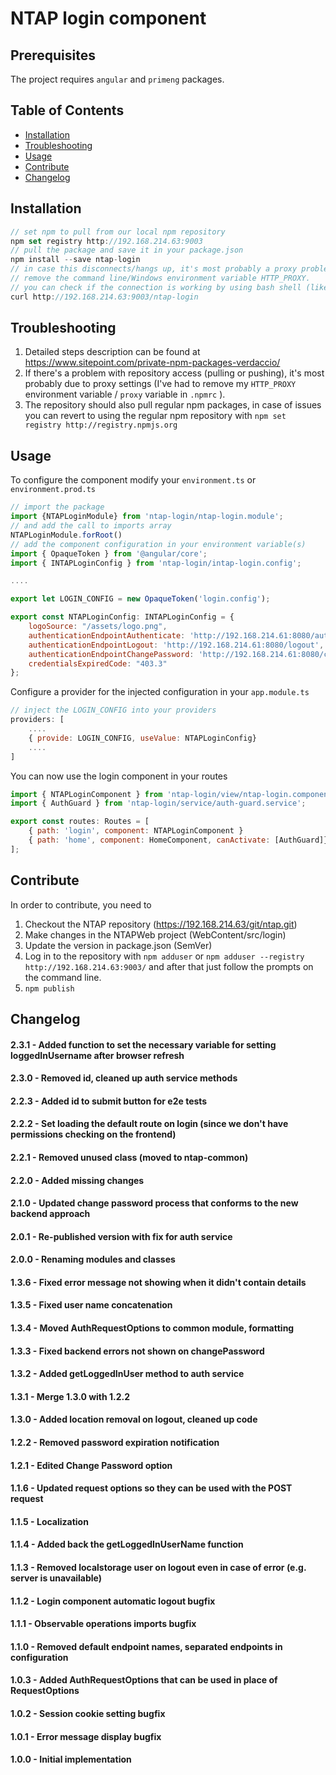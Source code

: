 # NTAP login component

## Prerequisites

The project requires `angular` and `primeng` packages.

## Table of Contents

- [Installation](#installation)
- [Troubleshooting](#troubleshooting)
- [Usage](#usage)
- [Contribute](#contribute)
- [Changelog](#changelog)

## Installation

```javascript
// set npm to pull from our local npm repository
npm set registry http://192.168.214.63:9003 
// pull the package and save it in your package.json
npm install --save ntap-login
// in case this disconnects/hangs up, it's most probably a proxy problem, in that case
// remove the command line/Windows environment variable HTTP_PROXY. 
// you can check if the connection is working by using bash shell (like the one that comes with Git) and
curl http://192.168.214.63:9003/ntap-login
```

## Troubleshooting
1. Detailed steps description can be found at https://www.sitepoint.com/private-npm-packages-verdaccio/
2. If there's a problem with repository access (pulling or pushing), it's most probably due to proxy settings (I've had to remove my `HTTP_PROXY` environment variable / `proxy` variable in `.npmrc` ).
3. The repository should also pull regular npm packages, in case of issues you can revert to using the regular npm repository with `npm set registry http://registry.npmjs.org`

## Usage

To configure the component modify your `environment.ts` or `environment.prod.ts`

```javascript
// import the package
import {NTAPLoginModule} from 'ntap-login/ntap-login.module';
// and add the call to imports array
NTAPLoginModule.forRoot()
// add the component configuration in your environment variable(s)
import { OpaqueToken } from '@angular/core';
import { INTAPLoginConfig } from 'ntap-login/intap-login.config';

....

export let LOGIN_CONFIG = new OpaqueToken('login.config');

export const NTAPLoginConfig: INTAPLoginConfig = {
    logoSource: "/assets/logo.png",
    authenticationEndpointAuthenticate: 'http://192.168.214.61:8080/authenticate',
    authenticationEndpointLogout: 'http://192.168.214.61:8080/logout',
    authenticationEndpointChangePassword: 'http://192.168.214.61:8080/changePassword',
    credentialsExpiredCode: "403.3"
};
```

Configure a provider for the injected configuration in your `app.module.ts`

```javascript
// inject the LOGIN_CONFIG into your providers
providers: [
    ....
    { provide: LOGIN_CONFIG, useValue: NTAPLoginConfig}
    ....
]
```

You can now use the login component in your routes

```javascript
import { NTAPLoginComponent } from 'ntap-login/view/ntap-login.component';
import { AuthGuard } from 'ntap-login/service/auth-guard.service';

export const routes: Routes = [
    { path: 'login', component: NTAPLoginComponent }
    { path: 'home', component: HomeComponent, canActivate: [AuthGuard]}
];

```
## Contribute

In order to contribute, you need to

1. Checkout the NTAP repository (https://192.168.214.63/git/ntap.git)
2. Make changes in the NTAPWeb project (WebContent/src/login)
3. Update the version in package.json (SemVer)
4. Log in to the repository with `npm adduser` or `npm adduser --registry http://192.168.214.63:9003/` and after that just follow the prompts on the command line.
5. `npm publish`


## Changelog

#### 2.3.1 - Added function to set the necessary variable for setting loggedInUsername after browser refresh
#### 2.3.0 - Removed id, cleaned up auth service methods
#### 2.2.3 - Added id to submit button for e2e tests
#### 2.2.2 - Set loading the default route on login (since we don't have permissions checking on the frontend)
#### 2.2.1 - Removed unused class (moved to ntap-common)
#### 2.2.0 - Added missing changes
#### 2.1.0 - Updated change password process that conforms to the new backend approach 
#### 2.0.1 - Re-published version with fix for auth service
#### 2.0.0 - Renaming modules and classes
#### 1.3.6 - Fixed error message not showing when it didn't contain details
#### 1.3.5 - Fixed user name concatenation
#### 1.3.4 - Moved AuthRequestOptions to common module, formatting
#### 1.3.3 - Fixed backend errors not shown on changePassword
#### 1.3.2 - Added getLoggedInUser method to auth service
#### 1.3.1 - Merge 1.3.0 with 1.2.2
#### 1.3.0 - Added location removal on logout, cleaned up code
#### 1.2.2 - Removed password expiration notification
#### 1.2.1 - Edited Change Password option
#### 1.1.6 - Updated request options so they can be used with the POST request
#### 1.1.5 - Localization
#### 1.1.4 - Added back the getLoggedInUserName function
#### 1.1.3 - Removed localstorage user on logout even in case of error (e.g. server is unavailable)
#### 1.1.2 - Login component automatic logout bugfix
#### 1.1.1 - Observable operations imports bugfix
#### 1.1.0 - Removed default endpoint names, separated endpoints in configuration
#### 1.0.3 - Added AuthRequestOptions that can be used in place of RequestOptions
#### 1.0.2 - Session cookie setting bugfix
#### 1.0.1 - Error message display bugfix
#### 1.0.0 - Initial implementation